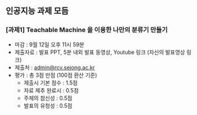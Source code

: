 ## 인공지능 과제 모듬
### [과제1] Teachable Machine 을 이용한 나만의 분류기 만들기
- 마감 : 9월 12일 오후 11시 59분
- 제출자료 : 발표 PPT, 5분 내외 발표 동영상, Youtube 링크 (자신의 발표영상 링크) 
- 제출처 : admin@rcv.sejong.ac.kr
- 평가 : 총 3점 만점 (100점 환산 기준)
  -  제출시 기본 점수 : 1.5점
  -  자료 제추 완료시 : 0.5점
  -  주체의 참신성 : 0.5점
  -  발표의 유청성 : 0.5점 

